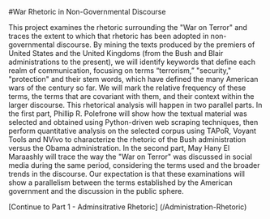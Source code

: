 #War Rhetoric in Non-Governmental Discourse

This project examines the rhetoric surrounding the "War on Terror" and traces the extent to which that rhetoric has been adopted in non-governmental discourse. By mining the texts produced by the premiers of United States and the United Kingdoms (from the Bush and Blair administrations to the present), we will identify keywords that define each realm of communication, focusing on terms “terrorism,” "security," "protection" and their stem words, which have defined the many American wars of the century so far. We will mark the relative frequency of these terms, the terms that are covariant with them, and their context within the larger discourse. This rhetorical analysis will happen in two parallel parts. In the first part, Phillip R. Polefrone will show how the textual material was selected and obtained using Python-driven web scraping techniques, then perform quantitative analysis on the selected corpus using TAPoR, Voyant Tools and NVivo to characterize the rhetoric of the Bush administration versus the Obama administration. In the second part, May Hany El Maraashly will trace the way the "War on Terror" was discussed in social media during the same period, considering the terms used and the broader trends in the discourse. Our expectation is that these examinations will show a parallelism between the terms established by the American government and the discussion in the public sphere.

[Continue to Part 1 - Adminsitrative Rhetoric] (/Administration-Rhetoric)
